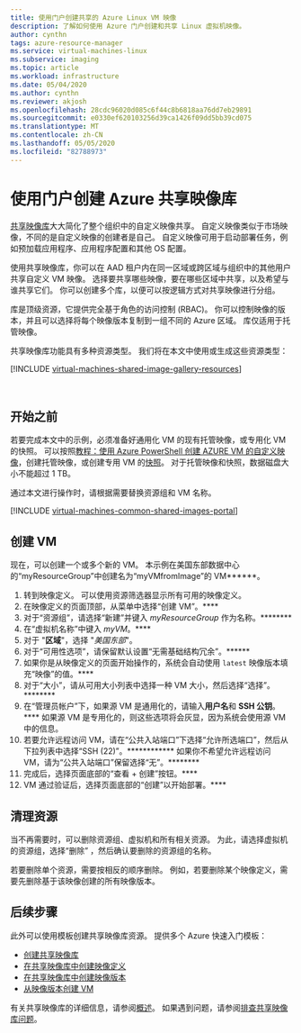 ```yaml
---
title: 使用门户创建共享的 Azure Linux VM 映像
description: 了解如何使用 Azure 门户创建和共享 Linux 虚拟机映像。
author: cynthn
tags: azure-resource-manager
ms.service: virtual-machines-linux
ms.subservice: imaging
ms.topic: article
ms.workload: infrastructure
ms.date: 05/04/2020
ms.author: cynthn
ms.reviewer: akjosh
ms.openlocfilehash: 28cdc96020d085c6f44c8b6818aa76dd7eb29891
ms.sourcegitcommit: e0330ef620103256d39ca1426f09dd5bb39cd075
ms.translationtype: MT
ms.contentlocale: zh-CN
ms.lasthandoff: 05/05/2020
ms.locfileid: "82788973"
---
```

# <a name="create-an-azure-shared-image-gallery-using-the-portal"></a>使用门户创建 Azure 共享映像库

[共享映像库](shared-image-galleries.md)大大简化了整个组织中的自定义映像共享。 自定义映像类似于市场映像，不同的是自定义映像的创建者是自己。 自定义映像可用于启动部署任务，例如预加载应用程序、应用程序配置和其他 OS 配置。 

使用共享映像库，你可以在 AAD 租户内在同一区域或跨区域与组织中的其他用户共享自定义 VM 映像。 选择要共享哪些映像，要在哪些区域中共享，以及希望与谁共享它们。 你可以创建多个库，以便可以按逻辑方式对共享映像进行分组。 

库是顶级资源，它提供完全基于角色的访问控制 (RBAC)。 你可以控制映像的版本，并且可以选择将每个映像版本复制到一组不同的 Azure 区域。 库仅适用于托管映像。

共享映像库功能具有多种资源类型。 我们将在本文中使用或生成这些资源类型：


[!INCLUDE [virtual-machines-shared-image-gallery-resources](../../../includes/virtual-machines-shared-image-gallery-resources.md)]

<br>





## <a name="before-you-begin"></a>开始之前

若要完成本文中的示例，必须准备好通用化 VM 的现有托管映像，或专用化 VM 的快照。 可以按照[教程：使用 Azure PowerShell 创建 AZURE VM 的自定义映像](tutorial-custom-images.md)，创建托管映像，或创建专用 VM 的[快照](../windows/snapshot-copy-managed-disk.md)。 对于托管映像和快照，数据磁盘大小不能超过 1 TB。

通过本文进行操作时，请根据需要替换资源组和 VM 名称。

 
[!INCLUDE [virtual-machines-common-shared-images-portal](../../../includes/virtual-machines-common-shared-images-portal.md)]

## <a name="create-vms"></a>创建 VM 

现在，可以创建一个或多个新的 VM。 本示例在美国东部数据中心的“myResourceGroup”中创建名为“myVMfromImage”的 VM******。

1. 转到映像定义。 可以使用资源筛选器显示所有可用的映像定义。
1. 在映像定义的页面顶部，从菜单中选择“创建 VM”。****
1. 对于“资源组”，请选择“新建”并键入 *myResourceGroup* 作为名称。********
1. 在“虚拟机名称”中键入 *myVM*。****
1. 对于 "**区域**"，选择 "*美国东部*"。
1. 对于“可用性选项”，请保留默认设置“无需基础结构冗余”。******
1. 如果你是从映像定义的页面开始操作的，系统会自动使用 `latest` 映像版本填充“映像”的值。****
1. 对于“大小”，请从可用大小列表中选择一种 VM 大小，然后选择“选择”。********
1. 在“管理员帐户”下，如果源 VM 是通用化的，请输入**用户名**和 **SSH 公钥**。**** 如果源 VM 是专用化的，则这些选项将会灰显，因为系统会使用源 VM 中的信息。
1. 若要允许远程访问 VM，请在“公共入站端口”下选择“允许所选端口”，然后从下拉列表中选择“SSH (22)”。************ 如果你不希望允许远程访问 VM，请为“公共入站端口”保留选择“无”。********
1. 完成后，选择页面底部的“查看 + 创建”按钮。****
1. VM 通过验证后，选择页面底部的“创建”以开始部署。****


## <a name="clean-up-resources"></a>清理资源

当不再需要时，可以删除资源组、虚拟机和所有相关资源。 为此，请选择虚拟机的资源组，选择“删除”  ，然后确认要删除的资源组的名称。

若要删除单个资源，需要按相反的顺序删除。 例如，若要删除某个映像定义，需要先删除基于该映像创建的所有映像版本。

## <a name="next-steps"></a>后续步骤

此外可以使用模板创建共享映像库资源。 提供多个 Azure 快速入门模板： 

- [创建共享映像库](https://azure.microsoft.com/resources/templates/101-sig-create/)
- [在共享映像库中创建映像定义](https://azure.microsoft.com/resources/templates/101-sig-image-definition-create/)
- [在共享映像库中创建映像版本](https://azure.microsoft.com/resources/templates/101-sig-image-version-create/)
- [从映像版本创建 VM](https://azure.microsoft.com/resources/templates/101-vm-from-sig/)

有关共享映像库的详细信息，请参阅[概述](shared-image-galleries.md)。 如果遇到问题，请参阅[排查共享映像库问题](troubleshooting-shared-images.md)。

